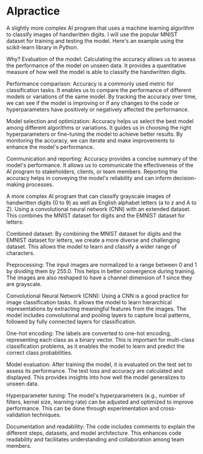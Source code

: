 # AIpractice
A slightly more complex AI program that uses a machine learning algorithm to classify images of handwritten digits. I will use the popular MNIST dataset for training and testing the model. Here's an example using the scikit-learn library in Python.

Why?
Evaluation of the model: Calculating the accuracy allows us to assess the performance of the model on unseen data. It provides a quantitative measure of how well the model is able to classify the handwritten digits.

Performance comparison: Accuracy is a commonly used metric for classification tasks. It enables us to compare the performance of different models or variations of the same model. By tracking the accuracy over time, we can see if the model is improving or if any changes to the code or hyperparameters have positively or negatively affected the performance.

Model selection and optimization: Accuracy helps us select the best model among different algorithms or variations. It guides us in choosing the right hyperparameters or fine-tuning the model to achieve better results. By monitoring the accuracy, we can iterate and make improvements to enhance the model's performance.

Communication and reporting: Accuracy provides a concise summary of the model's performance. It allows us to communicate the effectiveness of the AI program to stakeholders, clients, or team members. Reporting the accuracy helps in conveying the model's reliability and can inform decision-making processes.


A more complex AI program that can classify grayscale images of handwritten digits (0 to 9) as well as English alphabet letters (a to z and A to Z). Using a convolutional neural network (CNN) with an extended dataset. This combines the MNIST dataset for digits and the EMNIST dataset for letters:

Combined dataset: By combining the MNIST dataset for digits and the EMNIST dataset for letters, we create a more diverse and challenging dataset. This allows the model to learn and classify a wider range of characters.

Preprocessing: The input images are normalized to a range between 0 and 1 by dividing them by 255.0. This helps in better convergence during training. The images are also reshaped to have a channel dimension of 1 since they are grayscale.

Convolutional Neural Network (CNN): Using a CNN is a good practice for image classification tasks. It allows the model to learn hierarchical representations by extracting meaningful features from the images. The model includes convolutional and pooling layers to capture local patterns, followed by fully connected layers for classification.

One-hot encoding: The labels are converted to one-hot encoding, representing each class as a binary vector. This is important for multi-class classification problems, as it enables the model to learn and predict the correct class probabilities.

Model evaluation: After training the model, it is evaluated on the test set to assess its performance. The test loss and accuracy are calculated and displayed. This provides insights into how well the model generalizes to unseen data.

Hyperparameter tuning: The model's hyperparameters (e.g., number of filters, kernel size, learning rate) can be adjusted and optimized to improve performance. This can be done through experimentation and cross-validation techniques.

Documentation and readability: The code includes comments to explain the different steps, datasets, and model architecture. This enhances code readability and facilitates understanding and collaboration among team members.
